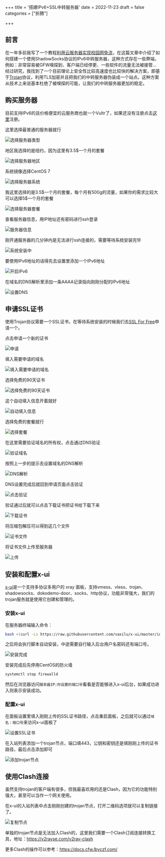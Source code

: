 +++
title = '搭建IPv6+SSL中转服务器'
date = 2022-11-23
draft = false
categories = ["折腾"]

+++

## 前言

在一年多前我写了一个教程[利用云服务器实现校园网免流](https://howe.wang/2021/01/ipv6server/)，在这篇文章中介绍了如何搭建一个使用ShadowSocks协议的IPv6中转服务器，这种方式存在一些弊端，例如：非常容易被GFW嗅探到、客户端已经停更、一些软件的流量无法被接管...经过研究，我找到了一个目前理论上安全性比较高速度也比较快的解决方案，即基于[Trojan](https://trojan-gfw.github.io/trojan/protocol.html)协议，利用TLS加密并且把我们的中转服务器伪装成一个站点。这种方案从技术上来说基本杜绝了被嗅探的可能，让我们的中转服务器更加的稳定。

## 购买服务器

目前支持IPv6的且价格便宜的云服务商也就一个Vultr了，如果还没有注册点击[这里](https://www.vultr.com/?ref=9015661-8H)注册。

这里选择最普通的服务器就行

![选择服务器类型](https://images.howe.wang/v6-node-1.webp)

地区我选择的是纽约，因为这里有3.5$一个月的套餐

![选择服务器地区](https://images.howe.wang/v6-node-2.webp)

系统镜像选择CentOS 7

![选择服务器系统](https://images.howe.wang/v6-node-3.webp)

我这里选择的是3.5\$一个月的套餐，每个月有500g的流量，如果你的需求比较大可以选择5\$一个月的套餐

![选择服务器套餐](https://images.howe.wang/v6-node-4.webp)

查看服务器信息，用IP地址还有密码进行ssh登录

![服务器信息](https://images.howe.wang/v6-node-5.webp)

刚开通服务器的几分钟内是无法进行ssh连接的，需要等待系统安装完毕

![系统安装中](https://images.howe.wang/v6-node-6.webp)

要使用IPv6地址的话得先去设置里添加一个IPv6地址

![开启IPv6](https://images.howe.wang/v6-node-7.webp)

在域名的DNS解析里添加一条AAAA记录指向刚刚分配的IPv6地址

![设置DNS](https://images.howe.wang/v6-node-8.webp)

## 申请SSL证书

使用Trojan协议需要一个SSL证书，在等待系统安装的时候我们去[SSL For Free](https://www.sslforfree.com/)申请一个。

点击申请一个新的证书

![申请](https://images.howe.wang/v6-node-9.webp)

填入需要申请的域名

![填入需要申请的域名](https://images.howe.wang/v6-node-10.webp)

选择免费的90天证书

![选择免费的90天证书](https://images.howe.wang/v6-node-11.webp)

这个自动填入信息开着就好

![自动填入信息](https://images.howe.wang/v6-node-12.webp)

选择免费的套餐就行

![选择套餐](https://images.howe.wang/v6-node-13.webp)

在这里需要验证域名的所有权，点击通过DNS验证

![验证域名](https://images.howe.wang/v6-node-14.webp)

按照上一步的提示去设置域名的DNS解析

![DNS解析](https://images.howe.wang/v6-node-15.webp)

DNS设置完成后就回到申请页面点击验证

![点击验证](https://images.howe.wang/v6-node-16.webp)

验证通过后就可以点击下载证书把证书给下载下来

![下载证书](https://images.howe.wang/v6-node-17.webp)

将压缩包解压可以得到这几个文件

![证书文件](https://images.howe.wang/v6-node-18.webp)

将证书文件上传至服务器

![上传](https://images.howe.wang/v6-node-19.webp)

## 安装和配置x-ui

[x-ui](https://github.com/vaxilu/x-ui)是一个支持多协议多用户的 xray 面板，支持vmess、vless、trojan、shadowsocks、dokodemo-door、socks、http协议，功能非常强大，我们的trojan服务就是使用它创建和管理的。

### 安装x-ui

在服务器终端输入命令：

```bash
bash <(curl -Ls https://raw.githubusercontent.com/vaxilu/x-ui/master/install.sh)
```

之后将会执行脚本自动安装，中途需要自行输入后台用户名密码还有端口号。

![安装完成](https://images.howe.wang/v6-node-20.webp)

安装完成后先停用CentOS的防火墙

```bash
systemctl stop firewalld
```

然后在浏览器访问`服务器IP:你设置的端口号`看看是否能够进入x-ui后台，如果成功进入则表示安装成功。

### 配置x-ui

在面板设置里填入刚刚上传的SSL证书路径，点击重启面板，之后就可以通过`域名：端口号`来访问x-ui面板了

![设置SSL证书](https://images.howe.wang/v6-node-21.webp)

在入站列表添加一个trojan节点，端口填443，公钥和密钥还是填刚刚上传的证书路径，最后点击添加即可

![添加trojan节点](https://images.howe.wang/v6-node-22.webp)

## 使用Clash连接

虽然支持trojan的客户端有很多，但我最喜欢用的还是Clash，因为它的功能特别强大，甚至可以当作一个网关使用。

在x-ui的入站列表中点击刚刚创建的trojan节点，打开二维码选项就可以复制链接了。

![复制节点](https://images.howe.wang/v6-node-23.webp)

单独的trojan节点是无法加入Clash的，这里我们需要一个Clash订阅连接转换工具，地址：https://v2rayse.com/v2ray-clash

更多Clash的操作可以参考：https://docs.cfw.lbyczf.com/


